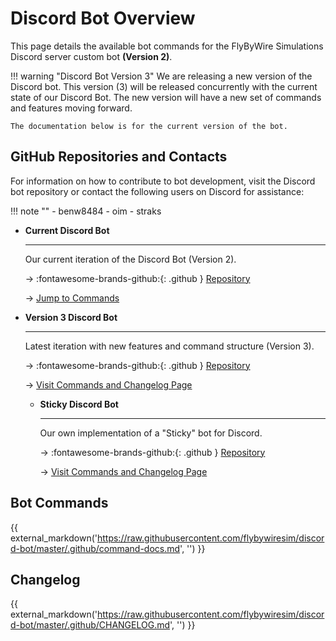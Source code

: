 # Discord Bot Overview

This page details the available bot commands for the FlyByWire Simulations Discord server custom bot **(Version 2)**.

!!! warning "Discord Bot Version 3"
    We are releasing a new version of the Discord bot. This version (3) will be released concurrently with the current state of our Discord Bot. The new version will have a new set of commands and features moving forward. 

    The documentation below is for the current version of the bot.

## GitHub Repositories and Contacts

For information on how to contribute to bot development, visit the Discord bot repository or contact the following users on Discord for assistance:

!!! note ""
    - benw8484
    - oim
    - straks

<div class="grid cards" markdown>

- **Current Discord Bot**

    ---

    Our current iteration of the Discord Bot (Version 2).

    -> :fontawesome-brands-github:{: .github } [Repository](https://github.com/flybywiresim/discord-bot)

    -> [Jump to Commands](#bot-commands)

- **Version 3 Discord Bot**

    ---

    Latest iteration with new features and command structure (Version 3).

    -> :fontawesome-brands-github:{: .github } [Repository](https://github.com/flybywiresim/discord-bot-utils)

    -> [Visit Commands and Changelog Page](discord-bot-utils.md)

  - **Sticky Discord Bot**

      ---

      Our own implementation of a "Sticky" bot for Discord.

      -> :fontawesome-brands-github:{: .github } [Repository](https://github.com/flybywiresim/discord-bot-sticky)

      -> [Visit Commands and Changelog Page](discord-bot-sticky.md)
  
</div>

## Bot Commands

{{ external_markdown('https://raw.githubusercontent.com/flybywiresim/discord-bot/master/.github/command-docs.md', '') }}

## Changelog

{{ external_markdown('https://raw.githubusercontent.com/flybywiresim/discord-bot/master/.github/CHANGELOG.md', '') }}
